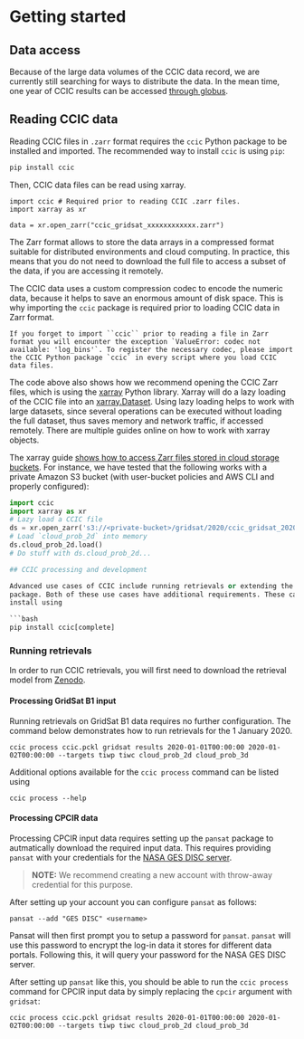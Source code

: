 # Getting started

## Data access

  Because of the large data volumes of the CCIC data record, we are currently
  still searching for ways to distribute the data. In the mean time, one year of
  CCIC results can be accessed [through
  globus](https://app.globus.org/file-manager?origin_id=3e5cb4b1-25d1-4d3a-882b-8e06b631a92f&origin_path=%2F).


## Reading CCIC data


Reading CCIC files in ``.zarr`` format requires the ``ccic`` Python package to be installed and imported. The recommended way to install ``ccic`` is using ``pip``:

```bash
pip install ccic
```

Then, CCIC data files can be read using xarray. 

```
import ccic # Required prior to reading CCIC .zarr files.
import xarray as xr

data = xr.open_zarr("ccic_gridsat_xxxxxxxxxxxx.zarr")
```


The Zarr format allows to store the data arrays in a compressed format suitable for distributed environments and cloud computing. In practice, this means that you do not need to download the full file to access a subset of the data, if you are accessing it remotely.

The CCIC data uses a custom compression codec to encode the numeric data, because it helps to save an enormous amount of disk space. This is why importing the ``ccic`` package is required prior to loading CCIC data in Zarr format.

```{note}
If you forget to import ``ccic`` prior to reading a file in Zarr format you will encounter the exception `ValueError: codec not available: 'log_bins'`. To register the necessary codec, please import the CCIC Python package `ccic` in every script where you load CCIC data files.
```

The code above also shows how we recommend opening the CCIC Zarr files, which is
using the [xarray](https://docs.xarray.dev) Python library. Xarray will do a
lazy loading of the CCIC file into an
[xarray.Dataset](https://docs.xarray.dev/en/stable/generated/xarray.Dataset.html).
Using lazy loading helps to work with large datasets, since several operations
can be executed without loading the full dataset, thus saves memory and network
traffic, if accessed remotely. There are multiple guides online on how to work
with xarray objects.

The xarray guide [shows how to access Zarr files stored in cloud storage buckets](https://docs.xarray.dev/en/stable/user-guide/io.html#cloud-storage-buckets). For instance, we have tested that the following works with a private Amazon S3 bucket (with user-bucket policies and AWS CLI and properly configured):

```python
import ccic
import xarray as xr
# Lazy load a CCIC file
ds = xr.open_zarr('s3://<private-bucket>/gridsat/2020/ccic_gridsat_202001010000.zarr')
# Load `cloud_prob_2d` into memory
ds.cloud_prob_2d.load()
# Do stuff with ds.cloud_prob_2d...

## CCIC processing and development

Advanced use cases of CCIC include running retrievals or extending the ``ccic``
package. Both of these use cases have additional requirements. These can be
install using

```bash
pip install ccic[complete]
```

### Running retrievals

In order to run CCIC retrievals, you will first need to download the retrieval
 model from
 [Zenodo](https://zenodo.org/record/8277983/files/ccic.pckl?download=1).
 
#### Processing GridSat B1 input

Running retrievals on GridSat B1 data requires no further configuration. The command below demonstrates how to run retrievals  for the 1 January 2020.

``` shell
ccic process ccic.pckl gridsat results 2020-01-01T00:00:00 2020-01-02T00:00:00 --targets tiwp tiwc cloud_prob_2d cloud_prob_3d 
```

Additional options available for the ``ccic process`` command can be listed using
``` shell
ccic process --help
```

#### Processing CPCIR data

Processing CPCIR input data requires setting up the ``pansat`` package to
autmatically download the required input data. This requires providing
``pansat`` with your credentials for the [NASA GES DISC server](https://disc2.gesdisc.eosdis.nasa.gov/data/MERGED_IR/GPM_MERGIR.1/).


> **NOTE:** We recommend creating a new account with throw-away credential for this purpose.

After setting up your account you can configure ``pansat`` as follows:

``` shell
pansat --add "GES DISC" <username>
```

Pansat will then first prompt you to setup a password for ``pansat``. ``pansat`` will use this password to encrypt the log-in data it stores for different data portals. Following this, it will query your password for the NASA GES DISC server. 

After setting up ``pansat`` like this, you should be able to run the ``ccic process`` command for CPCIR input data by simply replacing the ``cpcir`` argument with ``gridsat``:

``` shell
ccic process ccic.pckl gridsat results 2020-01-01T00:00:00 2020-01-02T00:00:00 --targets tiwp tiwc cloud_prob_2d cloud_prob_3d 
```

